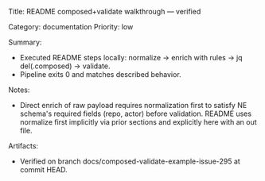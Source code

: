 Title: README composed+validate walkthrough — verified

Category: documentation
Priority: low

Summary:

- Executed README steps locally: normalize -> enrich with rules -> jq del(.composed) -> validate.
- Pipeline exits 0 and matches described behavior.

Notes:

- Direct enrich of raw payload requires normalization first to satisfy NE schema's required fields (repo, actor) before validation. README uses normalize first implicitly via prior sections and explicitly here with an out file.

Artifacts:

- Verified on branch docs/composed-validate-example-issue-295 at commit HEAD.
